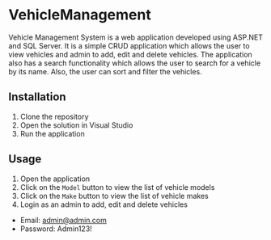 # VehicleManagement

Vehicle Management System is a web application developed using ASP.NET and SQL Server. 
It is a simple CRUD application which allows the user to view vehicles and admin to add, edit and delete vehicles. 
The application also has a search functionality which allows the user to search for a vehicle by its name. Also, the user can sort and filter the vehicles.

## Installation

1. Clone the repository
2. Open the solution in Visual Studio
3. Run the application


## Usage

1. Open the application
2. Click on the `Model` button to view the list of vehicle models
3. Click on the `Make` button to view the list of vehicle makes
4. Login as an admin to add, edit and delete vehicles
- Email: admin@admin.com
- Password: Admin123!